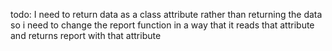 todo:
I need to return data as a class attribute rather than returning the data
so i need to change the report function in a way that it reads that attribute and returns report with that attribute